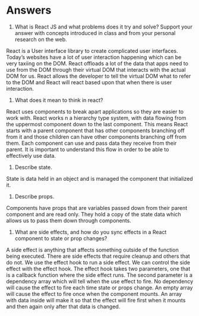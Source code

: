 # Answers

1. What is React JS and what problems does it try and solve? Support your answer with concepts introduced in class and from your personal research on the web.

React is a User interface library to create complicated user interfaces. Today’s  websites have a lot of user interaction happening which can be very taxiing on the DOM. React offloads a lot of the data that apps need to use from the DOM through their virtual DOM that interacts with the actual DOM for us. React allows the developer to tell the virtual DOM what to refer to the DOM and React will react based upon that when there is user interaction. 

1. What does it mean to think in react?

React uses components to break apart applications so they are easier to work with. React works n a hierarchy type system, with data flowing from the uppermost component down to the last component. This means React starts with a parent component that has other components branching off from it and those children can have other components branching off from them. Each component can use and pass data they receive from their parent. It is important to understand this flow in order to be able to effectively use data.

1. Describe state.

State is data held in an object and is managed the component that initialized it.

1. Describe props.

Components have props that are variables passed down from their parent component and are read only. They hold a copy of the state data which allows us to pass them down through components.

1. What are side effects, and how do you sync effects in a React component to state or prop changes?

A side effect is anything that affects something outside of the function being executed. There are side effects that require cleanup and others that do not.  We use the effect hook to run a side effect. We can control the side effect with the effect hook. The effect hook takes two parameters, one that is a callback function where the side effect runs. The second parameter is a dependency array which will tell when the use effect to fire. No dependency will cause the effect to fire each time state or props change. An empty array will cause the effect to fire once when the component mounts. An array with data inside will make it so that the effect will fire first when it mounts and then again only after that data is changed.

